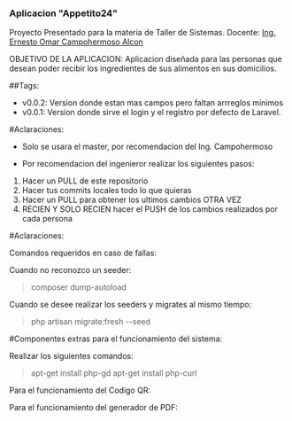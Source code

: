 ### Aplicacion "Appetito24"
Proyecto Presentado para la materia de Taller de Sistemas.
Docente: <a href="https://github.com/ernestomar">Ing. Ernesto Omar Campohermoso Alcon</a>

OBJETIVO DE LA APLICACION:
	Aplicacion diseñada para las personas que desean poder recibir los ingredientes de sus alimentos en sus domicilios.


##Tags:
- v0.0.2: Version donde estan mas campos pero faltan arrreglos minimos
- v0.0.1: Version donde sirve el login y el registro por defecto de Laravel.

#Aclaraciones:
- Solo se usara el master, por recomendacion del Ing. Campohermoso

- Por recomendacion del ingenieror realizar los siguientes pasos:

<ol>
<li>Hacer un PULL de este repositorio</li>
<li>Hacer tus commits locales todo lo que quieras</li>
<li>Hacer un PULL para obtener los ultimos cambios OTRA VEZ</li>
<li>RECIEN Y SOLO RECIEN hacer el PUSH de los cambios realizados por cada persona</li>
</ol>

#Aclaraciones:

Comandos requeridos en caso de fallas:

Cuando no reconozco un seeder:
>composer dump-autoload

Cuando se desee realizar los seeders y migrates al mismo tiempo:
>php artisan migrate:fresh --seed

#Componentes extras para el funcionamiento del sistema:

Realizar los siguientes comandos: 

>apt-get install php-gd
>apt-get install php-curl

Para el funcionamiento del Codigo QR:

Para el funcionamiento del generador de PDF:

